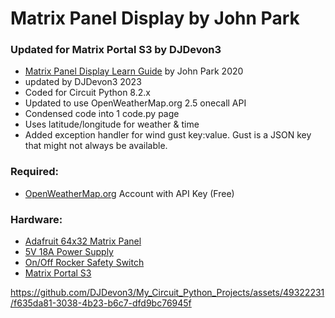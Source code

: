 # Matrix Panel Display by John Park
### Updated for Matrix Portal S3 by DJDevon3

- [Matrix Panel Display Learn Guide](https://learn.adafruit.com/weather-display-matrix/overview) by John Park 2020 
- updated by DJDevon3 2023
- Coded for Circuit Python 8.2.x
- Updated to use OpenWeatherMap.org 2.5 onecall API
- Condensed code into 1 code.py page
- Uses latitude/longitude for weather & time
- Added exception handler for wind gust key:value. Gust is a JSON key that might not always be available.

### Required:
- [OpenWeatherMap.org](https://www.OpenWeatherMap.org) Account with API Key (Free)

### Hardware:
- [Adafruit 64x32 Matrix Panel](https://www.adafruit.com/product/2277)
- [5V 18A Power Supply](https://www.amazon.com/gp/product/B018TEAPRQ)
- [On/Off Rocker Safety Switch](https://www.amazon.com/gp/product/B07RQV2NPN)
- [Matrix Portal S3](https://www.adafruit.com/product/5778)


https://github.com/DJDevon3/My_Circuit_Python_Projects/assets/49322231/f635da81-3038-4b23-b6c7-dfd9bc76945f

